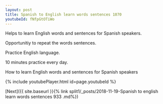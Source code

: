 ```yaml
---
layout: post
title: Spanish to English learn words sentences 1070 
youtubeId: fNfpGtOTiWo
---
```

 
 
Helps to learn English words and sentences for Spanish speakers.

Opportunitiy to repeat the words sentences. 

Practice English language. 
 
10 minutes practice every day. 
 
How to learn English words and sentences for Spanish speakers 
 
{% include youtubePlayer.html id=page.youtubeId %}
 
 
[Next]({{ site.baseurl }}{% link  split1/_posts/2018-11-19-Spanish to english learn words sentences 933 .md%})
 

